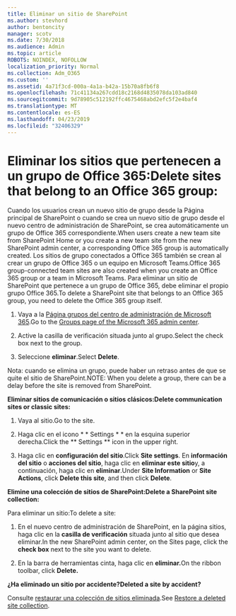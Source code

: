 ```yaml
---
title: Eliminar un sitio de SharePoint
ms.author: stevhord
author: bentoncity
manager: scotv
ms.date: 7/30/2018
ms.audience: Admin
ms.topic: article
ROBOTS: NOINDEX, NOFOLLOW
localization_priority: Normal
ms.collection: Adm_O365
ms.custom: ''
ms.assetid: 4a71f3cd-000a-4a1a-b42a-15b70a8fb6f8
ms.openlocfilehash: 71c41134a267cdd18c2168d4835078da103ad840
ms.sourcegitcommit: 9d78905c512192ffc4675468abd2efc5f2e4baf4
ms.translationtype: MT
ms.contentlocale: es-ES
ms.lasthandoff: 04/23/2019
ms.locfileid: "32406329"
---
```

# <a name="delete-sites-that-belong-to-an-office-365-group"></a><span data-ttu-id="da393-102">Eliminar los sitios que pertenecen a un grupo de Office 365:</span><span class="sxs-lookup"><span data-stu-id="da393-102">Delete sites that belong to an Office 365 group:</span></span>

<span data-ttu-id="da393-103">Cuando los usuarios crean un nuevo sitio de grupo desde la Página principal de SharePoint o cuando se crea un nuevo sitio de grupo desde el nuevo centro de administración de SharePoint, se crea automáticamente un grupo de Office 365 correspondiente.</span><span class="sxs-lookup"><span data-stu-id="da393-103">When users create a new team site from SharePoint Home or you create a new team site from the new SharePoint admin center, a corresponding Office 365 group is automatically created.</span></span> <span data-ttu-id="da393-104">Los sitios de grupo conectados a Office 365 también se crean al crear un grupo de Office 365 o un equipo en Microsoft Teams.</span><span class="sxs-lookup"><span data-stu-id="da393-104">Office 365 group-connected team sites are also created when you create an Office 365 group or a team in Microsoft Teams.</span></span> <span data-ttu-id="da393-105">Para eliminar un sitio de SharePoint que pertenece a un grupo de Office 365, debe eliminar el propio grupo Office 365.</span><span class="sxs-lookup"><span data-stu-id="da393-105">To delete a SharePoint site that belongs to an Office 365 group, you need to delete the Office 365 group itself.</span></span> 
  
1. <span data-ttu-id="da393-106">Vaya a la [Página grupos del centro de administración de Microsoft 365](https://portal.office.com/adminportal/home#/groups).</span><span class="sxs-lookup"><span data-stu-id="da393-106">Go to the [Groups page of the Microsoft 365 admin center](https://portal.office.com/adminportal/home#/groups).</span></span>
    
2. <span data-ttu-id="da393-107">Active la casilla de verificación situada junto al grupo.</span><span class="sxs-lookup"><span data-stu-id="da393-107">Select the check box next to the group.</span></span>
    
3. <span data-ttu-id="da393-108">Seleccione **eliminar**.</span><span class="sxs-lookup"><span data-stu-id="da393-108">Select **Delete**.</span></span>
    
<span data-ttu-id="da393-109">Nota: cuando se elimina un grupo, puede haber un retraso antes de que se quite el sitio de SharePoint.</span><span class="sxs-lookup"><span data-stu-id="da393-109">NOTE: When you delete a group, there can be a delay before the site is removed from SharePoint.</span></span>
  
<span data-ttu-id="da393-110">**Eliminar sitios de comunicación o sitios clásicos:**</span><span class="sxs-lookup"><span data-stu-id="da393-110">**Delete communication sites or classic sites:**</span></span>

1. <span data-ttu-id="da393-111">Vaya al sitio.</span><span class="sxs-lookup"><span data-stu-id="da393-111">Go to the site.</span></span>
  
2. <span data-ttu-id="da393-112">Haga clic en el icono \* \* Settings \* \* en la esquina superior derecha.</span><span class="sxs-lookup"><span data-stu-id="da393-112">Click the \*\* Settings \*\* icon in the upper right.</span></span> 
  
3. <span data-ttu-id="da393-113">Haga clic en **configuración del sitio**.</span><span class="sxs-lookup"><span data-stu-id="da393-113">Click **Site settings**.</span></span> <span data-ttu-id="da393-114">En **información del sitio** o **acciones del sitio**, haga clic en **eliminar este sitio**y, a continuación, haga clic en **eliminar**.</span><span class="sxs-lookup"><span data-stu-id="da393-114">Under **Site Information** or **Site Actions**, click **Delete this site**, and then click **Delete**.</span></span>
  
<span data-ttu-id="da393-115">**Elimine una colección de sitios de SharePoint:**</span><span class="sxs-lookup"><span data-stu-id="da393-115">**Delete a SharePoint site collection:**</span></span>

<span data-ttu-id="da393-116">Para eliminar un sitio:</span><span class="sxs-lookup"><span data-stu-id="da393-116">To delete a site:</span></span>
  
1. <span data-ttu-id="da393-117">En el nuevo centro de administración de SharePoint, en la página sitios, haga clic en la **casilla de verificación** situada junto al sitio que desea eliminar.</span><span class="sxs-lookup"><span data-stu-id="da393-117">In the new SharePoint admin center, on the Sites page, click the **check box** next to the site you want to delete.</span></span> 
    
2. <span data-ttu-id="da393-118">En la barra de herramientas cinta, haga clic en **eliminar.**</span><span class="sxs-lookup"><span data-stu-id="da393-118">On the ribbon toolbar, click **Delete.**</span></span>
    
<span data-ttu-id="da393-119">**¿Ha eliminado un sitio por accidente?**</span><span class="sxs-lookup"><span data-stu-id="da393-119">**Deleted a site by accident?**</span></span>

<span data-ttu-id="da393-120">Consulte [restaurar una colección de sitios eliminada](https://go.microsoft.com/fwlink/?linkid=867660).</span><span class="sxs-lookup"><span data-stu-id="da393-120">See [Restore a deleted site collection](https://go.microsoft.com/fwlink/?linkid=867660).</span></span>
  


